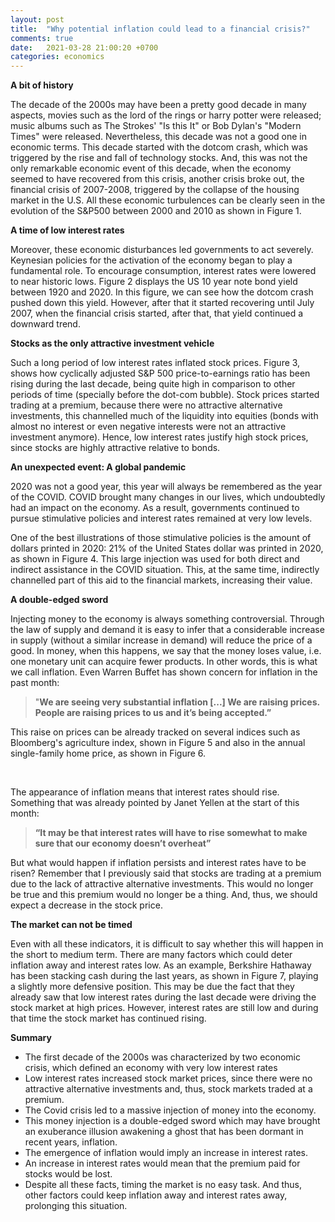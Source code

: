 ```yaml
---
layout: post
title:  "Why potential inflation could lead to a financial crisis?"
comments: true
date:   2021-03-28 21:00:20 +0700
categories: economics
---
```

**A bit of history**

The decade of the 2000s may have been a pretty good decade in many aspects, movies such as the lord of the rings or harry potter were released; music albums such as The Strokes' "Is this It" or Bob Dylan's "Modern Times" were released. Nevertheless, this decade was not a good one in economic terms. This decade started with the dotcom crash, which was triggered by the rise and fall of technology stocks. And, this was not the only remarkable economic event of this decade, when the economy seemed to have recovered from this crisis, another crisis broke out, the financial crisis of 2007-2008, triggered by the collapse of the housing market in the U.S. All these economic turbulences can be clearly seen in the evolution of the S&P500 between 2000 and 2010 as shown in Figure 1.

**A time of low interest rates**

Moreover, these economic disturbances led governments to act severely. Keynesian policies for the activation of the economy began to play a fundamental role. To encourage consumption, interest rates were lowered to near historic lows. Figure 2 displays the US 10 year note bond yield between 1920 and 2020. In this figure, we can see how the dotcom crash pushed down this yield. However, after that it started recovering until July 2007, when the financial crisis started, after that, that yield continued a downward trend.

**Stocks as the only attractive investment vehicle**

Such a long period of low interest rates inflated stock prices. Figure 3, shows how cyclically adjusted S&P 500 price-to-earnings ratio has been rising during the last decade, being quite high in comparison to other periods of time (specially before the dot-com bubble). Stock prices started trading at a premium, because there were no attractive alternative investments, this channelled much of the liquidity into equities (bonds with almost no interest or even negative interests were not an attractive investment anymore). Hence, low interest rates justify high stock prices, since stocks are highly attractive relative to bonds.

**An unexpected event: A global pandemic**

2020 was not a good year, this year will always be remembered as the year of the COVID. COVID brought many changes in our lives, which undoubtedly had an impact on the economy.    As a result, governments continued to pursue stimulative policies and interest rates remained at very low levels.

One of the best illustrations of those stimulative policies is the amount of dollars printed in 2020: 21% of the United States dollar was printed in 2020, as shown in Figure 4. This large injection was used for both direct and indirect assistance in the COVID situation. This, at the same time, indirectly channelled part of this aid to the financial markets, increasing their value.

**A  double-edged sword**

Injecting money to the economy is always something controversial. Through the law of supply and demand it is easy to infer that a considerable increase in supply (without a similar increase in demand) will reduce the price of a good.  In money, when this happens, we say that the money loses value, i.e. one monetary unit can acquire fewer products. In other words, this is what we call inflation. Even Warren Buffet has shown concern for inflation in the past month:

>"**We are seeing very substantial inflation \[...\] We are raising prices. People are raising prices to us and it’s being accepted.”**

This raise on prices can be  already tracked on several indices such as Bloomberg's agriculture index, shown in Figure 5 and also in the annual single-family home price, as shown in Figure 6.

&#x200B;

The appearance of inflation means that interest rates should rise. Something that was already pointed by Janet Yellen at the start of this month:

>**“It may be that interest rates will have to rise somewhat to make sure that our economy doesn’t overheat”**

But what would happen if inflation persists and interest rates have to be risen? Remember that I previously said that stocks are trading at a premium due to the lack of attractive alternative investments. This would no longer be true and this premium would no longer be a thing. And, thus, we should expect a decrease in the stock price.

**The market can not be timed**

Even with all these indicators, it is difficult to say whether this will happen in the short to medium term. There are many factors which could deter inflation away and interest rates low. As an example, Berkshire Hathaway has been stacking cash during the last years, as shown in Figure 7, playing a slightly more defensive position. This may be due the fact that they already saw that low interest rates during the last decade were driving the stock market at high prices. However, interest rates are still low and during that time the stock market has continued rising.

**Summary**

* The first decade of the 2000s was characterized by two economic crisis, which defined an economy with very low interest rates
* Low interest rates increased stock market prices, since there were no attractive alternative investments and, thus, stock markets traded at a premium.
* The Covid crisis led to a massive injection of money into the economy.
* This money injection is a double-edged sword which may have brought an exuberance illusion awakening a ghost that has been dormant in recent years, inflation.
* The emergence of inflation would imply an increase in interest rates.
* An increase in interest rates would mean that the premium paid for stocks would be lost.
* Despite all these facts, timing the market is no easy task. And thus, other factors could keep inflation away and interest rates away, prolonging this situation.
